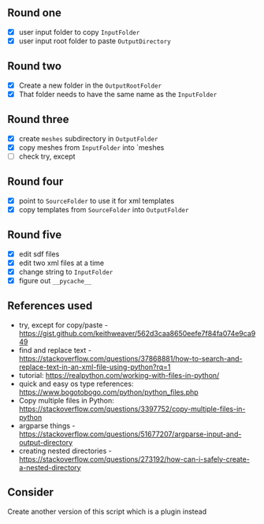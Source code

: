 ## Round one
- [x] user input folder to copy `InputFolder`
- [x] user input root folder to paste `OutputDirectory`

## Round two
- [x] Create a new folder in the `OutputRootFolder`
- [x] That folder needs to have the same name as the `InputFolder`

## Round three
- [x] create `meshes` subdirectory in `OutputFolder`
- [x] copy meshes from `InputFolder` into `meshes
- [ ] check try, except

## Round four
- [x] point to `SourceFolder` to use it for xml templates
- [x] copy templates from `SourceFolder` into `OutputFolder`

## Round five
- [x] edit sdf files
- [x] edit two xml files at a time
- [x] change string to `InputFolder`
- [x] figure out `__pycache__`

## References used
- try, except for copy/paste - https://gist.github.com/keithweaver/562d3caa8650eefe7f84fa074e9ca949
- find and replace text - https://stackoverflow.com/questions/37868881/how-to-search-and-replace-text-in-an-xml-file-using-python?rq=1
- tutorial: https://realpython.com/working-with-files-in-python/
- quick and easy os type references: https://www.bogotobogo.com/python/python_files.php
- Copy multiple files in Python: https://stackoverflow.com/questions/3397752/copy-multiple-files-in-python
- argparse things - https://stackoverflow.com/questions/51677207/argparse-input-and-output-directory
- creating nested directories - https://stackoverflow.com/questions/273192/how-can-i-safely-create-a-nested-directory

## Consider
Create another version of this script which is a plugin instead